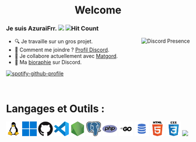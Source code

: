 <h1 align="center">Welcome</h1>

### Je suis AzuraiFrr.   <img src="https://cdn.discordapp.com/attachments/890288032551424092/904825701914517584/890368948623798282.gif" height="16px"/> ![Hit Count](https://visitor-badge.laobi.icu/badge?page_id=AzuraiFrr.AzuraiFrr)

<p align="right">
   <a href="https://discord.com/users/711533499806515220" target="_blank" rel="nofollow">
      <img src="https://lanyard-profile-readme.vercel.app/api/689891585521221679?idleMessage=Probably%20doing%20something%20else..." alt="Discord Presence" align="right">
   </a>
</p>


- 🔍 Je travaille sur un gros projet.
- 🚀 Comment me joindre ?  [Profil Discord](https://discord.com/users/689891585521221679).
- 🤝 Je collabore actuellement avec [Matgord](https://github.com/MatgordFr).
- 👤 Ma [bioraphie](https://dsc.bio/azuraifr) sur Discord.

[![spotify-github-profile](https://spotify-github-profile.vercel.app/api/view?uid=u2rv4r7s9jnvksalnb9n8fyv7&cover_image=true&theme=novatorem&bar_color=4e67b1&bar_color_cover=true)](https://github.com/kittinan/spotify-github-profile)

<br />

# Langages et Outils :

<code><img height="40" src="https://raw.githubusercontent.com/github/explore/80688e429a7d4ef2fca1e82350fe8e3517d3494d/topics/linux/linux.png"></code>
<code><img height="40" src="https://raw.githubusercontent.com/github/explore/80688e429a7d4ef2fca1e82350fe8e3517d3494d/topics/windows/windows.png"></code>
<code><img height="40" src="https://raw.githubusercontent.com/github/explore/78df643247d429f6cc873026c0622819ad797942/topics/github/github.png"></code>
<code><img height="40" src="https://raw.githubusercontent.com/github/explore/80688e429a7d4ef2fca1e82350fe8e3517d3494d/topics/visual-studio-code/visual-studio-code.png"></code>
<code><img height="40" src="https://raw.githubusercontent.com/github/explore/80688e429a7d4ef2fca1e82350fe8e3517d3494d/topics/nodejs/nodejs.png"></code> 
<code><img height="40" src="https://raw.githubusercontent.com/github/explore/80688e429a7d4ef2fca1e82350fe8e3517d3494d/topics/postgresql/postgresql.png"></code>
<code><img height="40" src="https://raw.githubusercontent.com/github/explore/ccc16358ac4530c6a69b1b80c7223cd2744dea83/topics/php/php.png"></code>
<code><img height="40" src="https://raw.githubusercontent.com/github/explore/80688e429a7d4ef2fca1e82350fe8e3517d3494d/topics/go/go.png"></code>
<code><img height="40" src="https://raw.githubusercontent.com/github/explore/80688e429a7d4ef2fca1e82350fe8e3517d3494d/topics/sql/sql.png"></code>
<code><img height="40" src="https://raw.githubusercontent.com/github/explore/80688e429a7d4ef2fca1e82350fe8e3517d3494d/topics/html/html.png"></code>
<code><img height="40" src="https://raw.githubusercontent.com/github/explore/80688e429a7d4ef2fca1e82350fe8e3517d3494d/topics/css/css.png"></code>
<code><img height="40" src="https://raw.githubusercontent.com/github/explore/80688e429a7d4ef2fca1e82350fe8e3517d3494d/topics/javascript/javascript.pn"></code>

<br />
<br />




